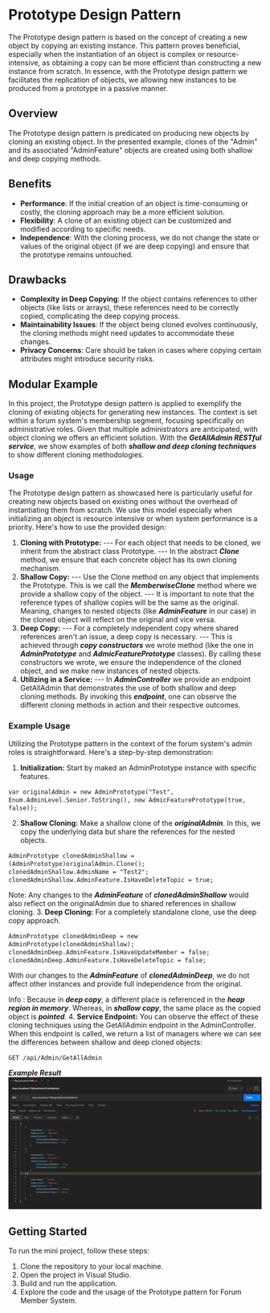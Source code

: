 
# Prototype Design Pattern
The Prototype design pattern is based on the concept of creating a new object by copying an existing instance. This pattern proves beneficial, especially when the instantiation of an object is complex or resource-intensive, as obtaining a copy can be more efficient than constructing a new instance from scratch. In essence, with the Prototype design pattern we facilitates the replication of objects, we allowing new instances to be produced from a prototype in a passive manner.
## Overview
The Prototype design pattern is predicated on producing new objects by cloning an existing object. In the presented example, clones of the "Admin" and its associated "AdminFeature" objects are created using both shallow and deep copying methods.
## Benefits
- **Performance**: If the initial creation of an object is time-consuming or costly, the cloning approach may be a more efficient solution.
- **Flexibility**: A clone of an existing object can be customized and modified according to specific needs.
- **Independence**: With the cloning process, we do not change the state or values of the original object (if we are deep copying) and ensure that the prototype remains untouched.

## Drawbacks

- **Complexity in Deep Copying**: If the object contains references to other objects (like lists or arrays), these references need to be correctly copied, complicating the deep copying process.
- **Maintainability Issues**: If the object being cloned evolves continuously, the cloning methods might need updates to accommodate these changes.
- **Privacy Concerns**: Care should be taken in cases where copying certain attributes might introduce security risks.

## Modular Example 

In this project, the Prototype design pattern is applied to exemplify the cloning of existing objects for generating new instances. The context is set within a forum system's membership segment, focusing specifically on administrative roles. Given that multiple administrators are anticipated, with object cloning we offers an efficient solution. With the ***GetAllAdmin RESTful service***, we show examples of both ***shallow and deep cloning techniques*** to show different cloning methodologies.

### Usage 
The Prototype design pattern as showcased here is particularly useful for creating new objects based on existing ones without the overhead of instantiating them from scratch. We use this model especially when initializing an object is resource intensive or when system performance is a priority. Here's how to use the provided design:
1. **Cloning with Prototype:**
--- For each object that needs to be cloned, we inherit from the abstract class Prototype.
--- In the abstract ***Clone*** method, we ensure that each concrete object has its own cloning mechanism.
2. **Shallow Copy:**
--- Use the Clone method on any object that implements the Prototype. This is we call the ***MemberwiseClone*** method where we provide a shallow copy of the object. 
--- It is important to note that the reference types of shallow copies will be the same as the original. Meaning, changes to nested objects (like ***AdminFeature*** in our case) in the cloned object will reflect on the original and vice versa.
3. **Deep Copy:**
--- For a completely independent copy where shared references aren't an issue, a deep copy is necessary.
--- This is achieved through ***copy constructors*** we wrote method (like the one in ***AdminPrototype*** and ***AdmicFeaturePrototype*** classes). By calling these constructors we wrote, we ensure the independence of the cloned object, and we make new instances of nested objects.
4. **Utilizing in a Service:**
--- In ***AdminController*** we provide an endpoint GetAllAdmin that demonstrates the use of both shallow and deep cloning methods. By invoking this ***endpoint***, one can observe the different cloning methods in action and their respective outcomes.


### Example Usage
Utilizing the Prototype pattern in the context of the forum system's admin roles is straightforward. Here's a step-by-step demonstration:
1. **Initialization:**
Start by maked an AdminPrototype instance with specific features.
```
var originalAdmin = new AdminPrototype("Test", Enum.AdminLevel.Senior.ToString(), new AdmicFeaturePrototype(true, false));
```
2. **Shallow Cloning:**
Make a shallow clone of the ***originalAdmin***. In this, we copy the underlying data but share the references for the nested objects.
```
AdminPrototype clonedAdminShallow = (AdminPrototype)originalAdmin.Clone();
clonedAdminShallow.AdminName = "Test2";
clonedAdminShallow.AdminFeature.IsHaveDeleteTopic = true;
```
Note: Any changes to the ***AdminFeature*** of ***clonedAdminShallow*** would also reflect on the originalAdmin due to shared references in shallow cloning.
3. **Deep Cloning:**
For a completely standalone clone, use the deep copy approach.
```
AdminPrototype clonedAdminDeep = new AdminPrototype(clonedAdminShallow);
clonedAdminDeep.AdminFeature.IsHaveUpdateMember = false; 
clonedAdminDeep.AdminFeature.IsHaveDeleteTopic = false;
```
With our changes to the ***AdminFeature*** of ***clonedAdminDeep***, we do not affect other instances and provide full independence from the original.

Info : Because in ***deep copy***, a different place is referenced in the ***heap region in memory***. Whereas, in ***shallow copy***, the same place as the copied object is ***pointed***.
4. **Service Endpoint:**
You can observe the effect of these cloning techniques using the GetAllAdmin endpoint in the AdminController. When this endpoint is called, we return a list of managers where we can see the differences between shallow and deep cloned objects:
```
GET /api/Admin/GetAllAdmin
```

***Example Result***
<img src="result.png">

## Getting Started

To run the mini project, follow these steps:
1. Clone the repository to your local machine.
2. Open the project in Visual Studio.
3. Build and run the application.
4. Explore the code and the usage of the Prototype pattern for Forum Member System.
